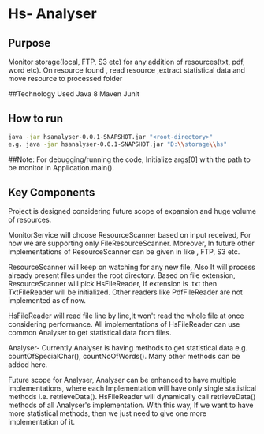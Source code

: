 # Hs- Analyser

## Purpose
Monitor storage(local, FTP, S3 etc) for any addition of resources(txt, pdf, word etc).
On resource found , read resource ,extract statistical data and move resource to processed folder

##Technology Used
Java 8
Maven
Junit

## How to run
```bash
java -jar hsanalyser-0.0.1-SNAPSHOT.jar "<root-directory>"
e.g. java -jar hsanalyser-0.0.1-SNAPSHOT.jar "D:\\storage\\hs"

```
##Note:
For debugging/running the code, Initialize args[0] with the path to be monitor in Application.main().

## Key Components
Project is designed considering future scope of expansion and huge volume of resources.

MonitorService will choose ResourceScanner based on input received, For now we are supporting only FileResourceScanner.
Moreover, In future other implementations of ResourceScanner can be given in like , FTP, S3 etc.

ResourceScanner will keep on watching for any new file, Also It will process already present files under the root directory.
Based on file extension, ResourceScanner will pick HsFileReader, If extension is .txt then TxtFileReader will be initialized.
Other readers like PdfFileReader are not implemented as of now.

HsFileReader will read file line by line,It won't read the whole file at once considering performance.
All implementations of HsFileReader can use common Analyser to get statistical data from files.

Analyser- Currently Analyser is having methods to get statistical data e.g. countOfSpecialChar(), countNoOfWords().
Many other methods can be added here.

Future scope for Analyser, Analyser can be enhanced to have multiple implementations, where each Implementation will have only
single statistical methods i.e. retrieveData(). HsFileReader will dynamically call retrieveData() methods of all Analyser's implementation.
With this way, If we want to have more statistical methods, then we just need to give one more implementation of it.





